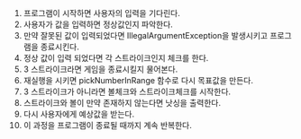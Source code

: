 1. 프로그램이 시작하면 사용자의 입력을 기다린다.
1. 사용자가 값을 입력하면 정상값인지 파악한다.
1. 만약 잘못된 값이 입력되었다면 IllegalArgumentException을 발생시키고 프로그램을 종료시킨다.
1. 정상 값이 입력 되었다면 각 스트라이크인지 체크를 한다.
1. 3 스트라이크라면 게임을 종료시킬지 물어본다.
1. 재실행을 시키면 pickNumberInRange 함수로 다시 목표값을 만든다.
1. 3 스트라이크가 아니라면 볼체크와 스트라이크체크를 시작한다.
1. 스트라이크와 볼이 만약 존재하지 않는다면 낫싱을 출력한다.
1. 다시 사용자에게 예상값을 받는다.
1. 이 과정을 프로그램이 종료될 때까지 계속 반복한다.